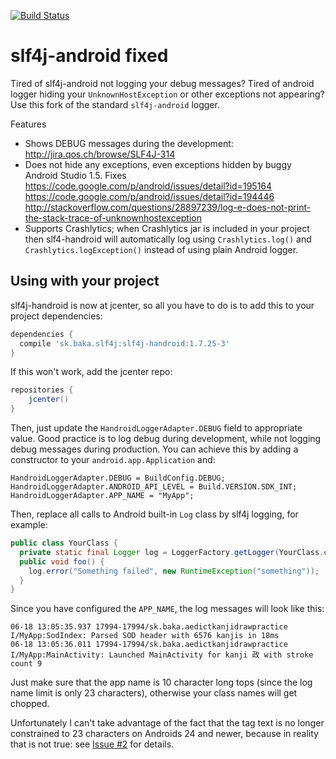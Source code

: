 [![Build Status](https://travis-ci.org/mvysny/slf4j-handroid.svg?branch=master)](https://travis-ci.org/mvysny/slf4j-handroid)

# slf4j-android fixed

Tired of slf4j-android not logging your debug messages? Tired of android logger hiding your `UnknownHostException`
or other exceptions not appearing? Use this fork of the standard `slf4j-android` logger.

Features

* Shows DEBUG messages during the development: http://jira.qos.ch/browse/SLF4J-314
* Does not hide any exceptions, even exceptions hidden by buggy Android Studio 1.5. Fixes https://code.google.com/p/android/issues/detail?id=195164 https://code.google.com/p/android/issues/detail?id=194446 http://stackoverflow.com/questions/28897239/log-e-does-not-print-the-stack-trace-of-unknownhostexception
* Supports Crashlytics; when Crashlytics jar is included in your project then slf4-handroid will
  automatically log using `Crashlytics.log()` and `Crashlytics.logException()` instead of using plain Android logger.

## Using with your project

slf4j-handroid is now at jcenter, so all you have to do is to add this to your project dependencies:
```groovy
dependencies {
  compile 'sk.baka.slf4j:slf4j-handroid:1.7.25-3'
}
```

If this won't work, add the jcenter repo:
```groovy
repositories {
    jcenter()
}
```

Then, just update the `HandroidLoggerAdapter.DEBUG` field to appropriate value. Good practice is to log debug during development,
while not logging debug messages during production. You can achieve this by adding a constructor to your `android.app.Application` and:

```
HandroidLoggerAdapter.DEBUG = BuildConfig.DEBUG;
HandroidLoggerAdapter.ANDROID_API_LEVEL = Build.VERSION.SDK_INT;
HandroidLoggerAdapter.APP_NAME = "MyApp";
```

Then, replace all calls to Android built-in `Log` class by slf4j logging, for example:

```java
public class YourClass {
  private static final Logger log = LoggerFactory.getLogger(YourClass.class);
  public void foo() {
    log.error("Something failed", new RuntimeException("something"));
  }
}
```

Since you have configured the `APP_NAME`, the log messages will look like this:

```
06-18 13:05:35.937 17994-17994/sk.baka.aedictkanjidrawpractice I/MyApp:SodIndex: Parsed SOD header with 6576 kanjis in 18ms
06-18 13:05:36.011 17994-17994/sk.baka.aedictkanjidrawpractice I/MyApp:MainActivity: Launched MainActivity for kanji 政 with stroke count 9
```
Just make sure that the app name is 10 character long tops (since the log name limit is only 23 characters),
otherwise your class names will get chopped.

Unfortunately I can't take advantage of the fact that the tag text is no longer constrained to 23 characters on Androids
24 and newer, because in reality that is not true: see [Issue #2](../../issues/2) for details.
